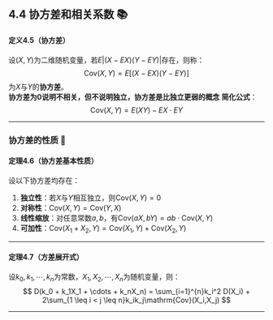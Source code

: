 ## 4.4 协方差和相关系数 📚

#### **定义4.5（协方差）**  
设$(X,Y)$为二维随机变量，若$E|(X - EX)(Y - EY)|$存在，则称：
$$
\mathrm{Cov}(X,Y) = E\left[(X - EX)(Y - EY)\right] \tag{4.13}
$$
为$X$与$Y$的**协方差**。  
**协方差为0说明不相关，但不说明独立，协方差是比独立更弱的概念**
**简化公式**：
$$
\mathrm{Cov}(X,Y) = E(XY) - EX \cdot EY \tag{4.14}
$$

---

### 协方差的性质 🔧

#### **定理4.6（协方差基本性质）**  
设以下协方差均存在：
1. **独立性**：若$X$与$Y$相互独立，则$\mathrm{Cov}(X,Y) = 0$  
2. **对称性**：$\mathrm{Cov}(X,Y) = \mathrm{Cov}(Y,X)$  
3. **线性缩放**：对任意常数$a,b$，有$\mathrm{Cov}(aX,bY) = ab \cdot \mathrm{Cov}(X,Y)$  
4. **可加性**：$\mathrm{Cov}(X_1 + X_2,Y) = \mathrm{Cov}(X_1,Y) + \mathrm{Cov}(X_2,Y)$  

---

#### **定理4.7（方差展开式）**  
设$k_0,k_1,\cdots,k_n$为常数，$X_1,X_2,\cdots,X_n$为随机变量，则：
$$
D(k_0 + k_1X_1 + \cdots + k_nX_n) = \sum_{i=1}^{n}k_i^2 D(X_i) + 2\sum_{1 \leq i < j \leq n}k_ik_j\mathrm{Cov}(X_i,X_j)
$$

---
